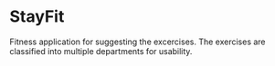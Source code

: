 # StayFit

Fitness application for suggesting the excercises. The exercises are classified into multiple departments for usability. 
